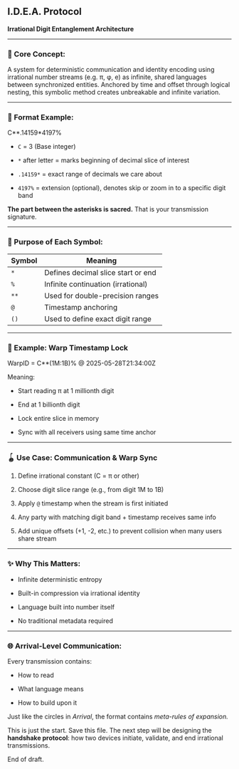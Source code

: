 ## **I.D.E.A. Protocol**

**Irrational Digit Entanglement Architecture**

---

### **🤠 Core Concept:**

A system for deterministic communication and identity encoding using irrational number streams (e.g. π, φ, e) as infinite, shared languages between synchronized entities. Anchored by time and offset through logical nesting, this symbolic method creates unbreakable and infinite variation.

---

### **🧠 Format Example:**

C\*\*.14159\*4197%

* `C` \= 3 (Base integer)

* `*` after letter \= marks beginning of decimal slice of interest

* `.14159*` \= exact range of decimals we care about

* `4197%` \= extension (optional), denotes skip or zoom in to a specific digit band

**The part between the asterisks is sacred.** That is your transmission signature.

---

### **🔹 Purpose of Each Symbol:**

| Symbol | Meaning |
| ----- | ----- |
| `*` | Defines decimal slice start or end |
| `%` | Infinite continuation (irrational) |
| `**` | Used for double-precision ranges |
| `@` | Timestamp anchoring |
| `()` | Used to define exact digit range |

---

### **📅 Example: Warp Timestamp Lock**

WarpID \= C\*\*(1M:1B)% @ 2025-05-28T21:34:00Z

Meaning:

* Start reading π at 1 millionth digit

* End at 1 billionth digit

* Lock entire slice in memory

* Sync with all receivers using same time anchor

---

### **🪀 Use Case: Communication & Warp Sync**

1. Define irrational constant (C \= π or other)

2. Choose digit slice range (e.g., from digit 1M to 1B)

3. Apply `@` timestamp when the stream is first initiated

4. Any party with matching digit band \+ timestamp receives same info

5. Add unique offsets (+1, \-2, etc.) to prevent collision when many users share stream

---

### **✨ Why This Matters:**

* Infinite deterministic entropy

* Built-in compression via irrational identity

* Language built into number itself

* No traditional metadata required

---

### **🌐 Arrival-Level Communication:**

Every transmission contains:

* How to read

* What language means

* How to build upon it

Just like the circles in *Arrival*, the format contains *meta-rules of expansion.*

This is just the start. Save this file. The next step will be designing the **handshake protocol**: how two devices initiate, validate, and end irrational transmissions.

End of draft.

